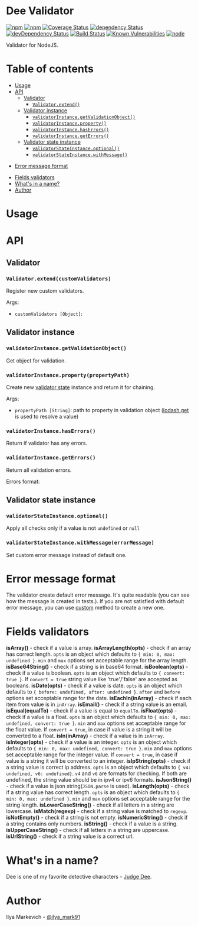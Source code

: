 # Dee Validator

[![npm](https://img.shields.io/npm/v/dee-validator.svg?maxAge=1000)](https://www.npmjs.com/package/dee-validator)
[![npm](https://img.shields.io/npm/dt/dee-validator.svg?maxAge=1000)](https://www.npmjs.com/package/dee-validator)
[![Coverage Status](https://coveralls.io/repos/github/ilya-markevich/node-validator/badge.svg?branch=master)](https://coveralls.io/github/ilya-markevich/node-validator?branch=master)
[![dependency Status](https://img.shields.io/david/ilya-markevich/node-validator.svg?maxAge=1000)](https://david-dm.org/ilya-markevich/node-validator)
[![devDependency Status](https://img.shields.io/david/dev/ilya-markevich/node-validator.svg?maxAge=1000)](https://david-dm.org/ilya-markevich/node-validator?type=dev)
[![Build Status](https://img.shields.io/travis/ilya-markevich/node-validator.svg?maxAge=1000)](https://travis-ci.org/ilya-markevich/node-validator)
[![Known Vulnerabilities](https://snyk.io/test/github/ilya-markevich/node-validator/badge.svg)](https://snyk.io/test/github/ilya-markevich/node-validator)
[![node](https://img.shields.io/node/v/dee-validator.svg?maxAge=1000)](https://www.npmjs.com/package/dee-validator)

Validator for NodeJS.

# Table of contents
* [Usage](#usage)
* [API](#api)
  - [Validator](#validator)
    + [`Validator.extend()`](#validatorextend)
  - [Validator instance](#validator-instance)
    + [`validatorInstance.getValidationObject()`](#validatorInstancegetValidationObject)
    + [`validatorInstance.property()`](#validatorInstanceproperty-propertyPath)
    + [`validatorInstance.hasErrors()`](#validatorInstancehasErrors)
    + [`validatorInstance.getErrors()`](#validatorInstancegetErrors)
  - [Validator state instance](#validator-state-instance)
    + [`validatorStateInstance.optional()`](#validatorStateInstanceoptional)
    + [`validatorStateInstance.withMessage()`](#validatorStateInstancewithMessage-errorMessage)
+ [Error message format](#error-message-format)
* [Fields validators](#field-validators)
* [What's in a name?](#whats-in-a-name)
* [Author](#author)

# Usage

# API

## Validator

### `Validator.extend(customValidators)`
Register new custom validators.

Args:

* `customValidators [Object]`:

## Validator instance

### `validatorInstance.getValidationObject()`
Get object for validation.

### `validatorInstance.property(propertyPath)`
Create new [validator state](#validator-state-instance) instance and return it for chaining.

Args:

* `propertyPath [String]`: path to property in validation object ([lodash.get](https://lodash.com/docs/4.17.4#get) is used to resolve a value)

### `validatorInstance.hasErrors()`
Return if validator has any errors.

### `validatorInstance.getErrors()`
Return all validation errors.

Errors format:


## Validator state instance

### `validatorStateInstance.optional()`
Apply all checks only if a value is not `undefined` or `null`

### `validatorStateInstance.withMessage(errorMessage)`
Set custom error message instead of default one.

# Error message format
The validator create default error message. It's quite readable (you can see how the message is created in tests.).
If you are not satisfied with default error message, you can use [custom](#validatorStateInstancewithMessage-errorMessage) method to create a new one.

# Fields validators
**isArray()** - check if a value is array.
**isArrayLength(opts)** - check if an array has correct length. `opts` is an object which defaults to `{ min: 0, max: undefined }`.
`min` and `max` options set acceptable range for the array length.
**isBase64String()** - check if a string is in base64 format.
**isBoolean(opts)** - check if a value is boolean. `opts` is an object which defaults to `{ convert: true }`.
If `convert = true` string value like 'true'/'false' are accepted as booleans.
**isDate(opts)** - check if a value is date. `opts` is an object which defaults to `{ before: undefined, after: undefined }`.
`after` and `before` options set acceptable range for the date.
**isEachIn(inArray)** - check if each item from value is in `inArray`.
**isEmail()** - check if a string value is an email.
**isEqual(equalTo)** - check if a value is equal to `equalTo`.
**isFloat(opts)** - check if a value is a float. `opts` is an object which defaults to `{ min: 0, max: undefined, convert: true }`.
`min` and `max` options set acceptable range for the float value. If `convert = true`, in case if value is a string it will be converted to a float.
**isIn(inArray)** - check if a value is in `inArray`.
**isInteger(opts)** - check if a value is an integer. `opts` is an object which defaults to `{ min: 0, max: undefined, convert: true }`.
`min` and `max` options set acceptable range for the integer value. If `convert = true`, in case if value is a string it will be converted to an integer.
**isIpString(opts)** - check if a string value is correct ip address. `opts` is an object which defaults to `{ v4: undefined, v6: undefined}`.
`v4` and `v6` are formats for checking. If both are undefined, the string value should be in ipv4 or ipv6 formats.
**isJsonString()** - check if a value is json string(`JSON.parse` is used).
**isLength(opts)** - check if a string value has correct length. `opts` is an object which defaults to `{ min: 0, max: undefined }`.
`min` and `max` options set acceptable range for the string length.
**isLowerCaseString()** - check if all letters in a string are lowercase.
**isMatch(regexp)** - check if a string value is matched to `regexp`.
**isNotEmpty()** - check if a string is not empty.
**isNumericString()** - check if a string contains only numbers.
**isString()** - check if a value is a string.
**isUpperCaseString()** - check if all letters in a string are uppercase.
**isUrlString()** - check if a string value is a correct url.

# What's in a name?
Dee is one of my favorite detective characters - [Judge Dee](https://en.wikipedia.org/wiki/Judge_Dee).

# Author
Ilya Markevich - [@ilya_mark91](https://twitter.com/ilya_mark91)
